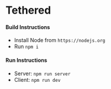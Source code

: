 # Tethered

#### Build Instructions
- Install Node from `https://nodejs.org`
- Run `npm i`

#### Run Instructions
- Server: `npm run server`
- Client: `npm run dev`